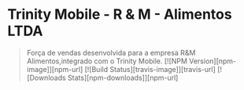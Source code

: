 # Trinity Mobile - R & M - Alimentos LTDA
> Força de vendas desenvolvida para a empresa R&amp;M Alimentos,integrado com o Trinity Mobile.
[![NPM Version][npm-image]][npm-url]
[![Build Status][travis-image]][travis-url]
[![Downloads Stats][npm-downloads]][npm-url]
